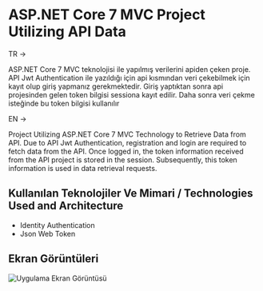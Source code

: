
# ASP.NET Core 7 MVC Project Utilizing API Data

TR ->

ASP.NET Core 7 MVC teknolojisi ile yapılmış verilerini apiden çeken proje.
API Jwt Authentication ile yazıldığı için api kısmından veri çekebilmek için
kayıt olup giriş yapmanız gerekmektedir.
Giriş yaptıktan sonra api projesinden gelen token bilgisi sessiona kayıt edilir.
Daha sonra veri çekme isteğinde bu token bilgisi kullanılır

EN ->

Project Utilizing ASP.NET Core 7 MVC Technology to Retrieve Data from API.
Due to API Jwt Authentication, registration and login are required to fetch data from the API. Once logged in, the token information received from the API project is stored in the session. Subsequently, this token information is used in data retrieval requests.


## Kullanılan Teknolojiler Ve Mimari / Technologies Used and Architecture

- Identity Authentication
- Json Web Token

## Ekran Görüntüleri

![Uygulama Ekran Görüntüsü](https://img.imgyukle.com/2023/10/28/yVp2xp.png)

  
